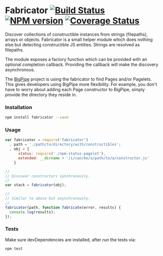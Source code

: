 # Fabricator [![Build Status][status]](https://travis-ci.org/bigpipe/fabricator) [![NPM version][npmimgurl]](http://badge.fury.io/js/fabricator) [![Coverage Status][coverage]](http://coveralls.io/r/bigpipe/fabricator?branch=master)

[status]: https://travis-ci.org/bigpipe/fabricator.png
[npmimgurl]: https://badge.fury.io/js/fabricator.png
[coverage]: http://coveralls.io/repos/bigpipe/fabricator/badge.png?branch=master

Discover collections of constructible instances from strings (filepaths),
arrays or objects. Fabricator is a small helper module which does nothing
else but detecting constructible JS entities. Strings are resolved as filepaths.

The module exposes a factory function which can be provided with an optional
completion callback. Providing the callback will make the discovery asynchronous.

The [BigPipe] project is using the fabricator to find Pages and/or Pagelets. This
gives developers using BigPipe more flexibility. For example, you don't have to
worry about adding each Page constructor to BigPipe, simply provide the directory
they reside in.

### Installation

```bash
npm install fabricator --save
```

### Usage

```js
var fabricator = require('fabricator')
  , path = './path/to/directory/with/constructibles';
  , obj = {
      status: require('./npm-status-pagelet'),
      extended: __dirname + '/i/can/be/a/path/to/a/constructor.js'
    }

//
// Discover constructors synchronously.
//
var stack = fabricator(obj);

//
// Similar to above but asynchronously.
//
fabricator(path, function fabricate(error, results) {
  console.log(results);
});
```

### Tests

Make sure devDependencies are installed, after run the tests via:

```js
npm test
```

[BigPipe]: http://bigpipe.io/